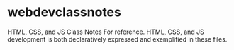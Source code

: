 # webdevclassnotes
HTML, CSS, and JS Class Notes
For reference. HTML, CSS, and JS development is both declaratively expressed and exemplified in these files. 
